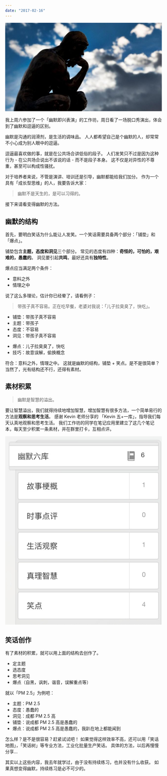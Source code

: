 ```yaml
---
date: "2017-02-16"
---
```


<img src="/_image/image_2023-11-05-21-00-18.png" alt="">

我上周六参加了一个「幽默即兴表演」的工作坊，周日看了一场脱口秀演出，体会到了幽默和逗逼的区别。

幽默是沟通的润滑剂，是生活的调味品。
人人都希望自己是个幽默的人，却常常不小心成为别人眼中的逗逼。

逗逼最喜欢做的事，就是在公共场合讲低俗的段子。
人们发笑只不过是因为这种行为 - 在公共场合说出不该说的话 - 而不是段子本身。
这不仅是对异性的不尊重，甚至可以构成性骚扰。

对于培养者来说，不管是演讲、培训还是引导，幽默都能给我们加分。
作为一个具有「成长型思维」的人，我要告诉大家：

> 幽默不是天生的，是可以习得的。

接下来请看变得幽默的方法。

## 幽默的结构

首先，要明白笑话为什么能让人发笑。一个笑话需要具备两个部分：「铺垫」和「爆点」。

铺垫包含**主题，态度和洞见**三个部分。
常见的态度有四种：**奇怪的，可怕的，艰难的，愚蠢的**。
洞见要引起**共鸣**，最好还具有**独特性**。

爆点应当满足两个条件：

-   意料之外
-   情理之中

说了这么多理论，估计你已经晕了，请看例子：

> 带孩子真不容易。正在吃早餐，老婆对我说：「儿子拉臭臭了，快吃」。

-   铺垫：带孩子真不容易
-   主题：带孩子
-   态度：不容易
-   洞见：带孩子真不容易

*   爆点：儿子拉臭臭了，快吃
*   技巧：故意误解，偷换概念

符合：意料之外，情理之中。 这就是幽默的结构，铺垫 + 笑点。是不是很简单？
当然了，光有结构还不行，还得有素材。

## 素材积累

> 幽默是智慧的溢出。

要让智慧溢出，我们就得持续地增加智慧，增加智慧有很多方法，一个简单易行的方法是**观察和思考生活**。
感谢 Kevin 老师分享的 「Kevin 五+一库」，指导我们每天认真地观察和思考生活。
我们工作坊的同学在笔记应用里建立了这几个笔记本，每天至少积累一条素材，并在群里打卡，互相点评。

![](/_image/2017-02-16-07-57-02.jpg)

## 笑话创作

有了素材的积累，就可以用上面的结构去创作了。

-   定主题
-   选态度
-   思考洞见
-   爆点（自黑，讽刺，谐音，误解重点等）

就以「PM 2.5」为例吧：

-   主题：PM 2.5
-   态度：愚蠢的
-   洞见：成都 PM 2.5 高
-   铺垫：说成都 PM 2.5 高是愚蠢的
-   爆点：说成都 PM 2.5 高是愚蠢的，我趴在地上都能闻到

怎么样？是不是很容易？赶紧试试吧！
如果觉得这样效率不高，还可以用「笑话地图」，「笑话树」等专业方法，工业化批量生产笑话。
具体的方法，以后再慢慢分享...

其实以上这些内容，我去年就学过，由于没有持续练习，也并没有什么收获。
如果真想变得幽默，持续练习是必不可少的。

